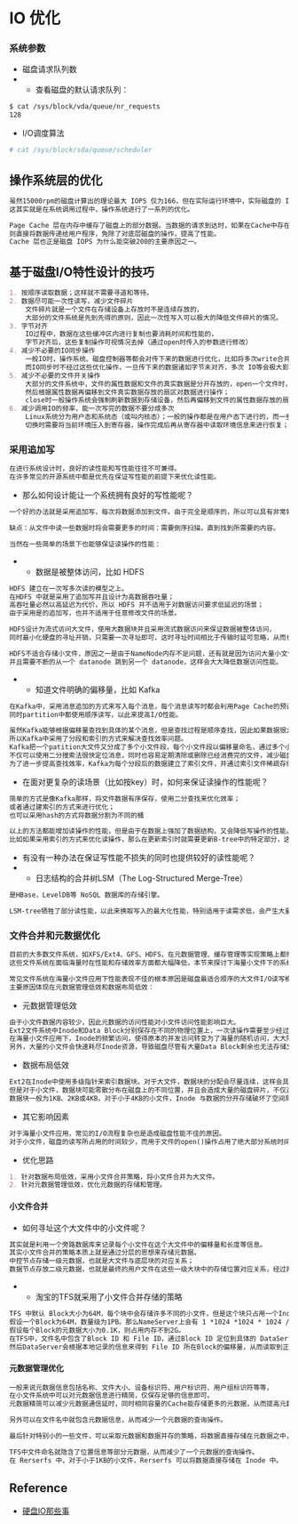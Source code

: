 # IO 优化

### 系统参数
* 磁盘请求队列数
* * 查看磁盘的默认请求队列：
```bash
$ cat /sys/block/vda/queue/nr_requests
128
```
* I/O调度算法
```sh
# cat /sys/block/sda/queue/scheduler
```

## 操作系统层的优化
```md
虽然15000rpm的磁盘计算出的理论最大 IOPS 仅为166，但在实际运行环境中，实际磁盘的 IOPS往往能够突破200甚至更高。
这其实就是在系统调用过程中，操作系统进行了一系列的优化。
```
```md
Page Cache 层在内存中缓存了磁盘上的部分数据。当数据的请求到达时，如果在Cache中存在该数据且是最新的，
则直接将数据传递给用户程序，免除了对底层磁盘的操作，提高了性能。
Cache 层也正是磁盘 IOPS 为什么能突破200的主要原因之一。
```

## 基于磁盘I/O特性设计的技巧
```md
1. 按顺序读取数据；这样就不需要寻道和等待。
2. 数据尽可能一次性读写，减少文件碎片
    文件碎片就是一个文件在存储设备上存放时不是连续存放的，
    大部分的文件系统是先到先得的原则，因此一次性写入可以极大的降低文件碎片的情况。
3. 字节对齐
    IO过程中，数据在这些缓冲区内进行复制也要消耗时间和性能的，
    字节对齐后，这些复制操作可视情况去掉（通过open时传入的参数进行修改）
4. 减少不必要的IO同步操作
    一般IO时，操作系统、磁盘控制器等都会对传下来的数据进行优化，比如将多次write合并成一次，调整IO顺序，数据对齐等操作；
    而IO同步时不经过这些优化操作，一旦传下来的数据诸如字节未对齐，多次 IO等会极大影响 IO的性能。
5. 减少不必要的文件开关操作
    大部分的文件系统中，文件的属性数据和文件的真实数据是分开存放的，open一个文件时，操作系统要先找到文件的属性数据将这些数据载入到内存，
    然后根据属性数据再偏移到文件真实数据存放的扇区对数据进行操作；
    close时一般操作系统会强制刷新数据到存储设备，然后再偏移到文件的属性数据存放的扇区更新属性信息，同样也会强制刷新数据。
6. 减少调用IO的频率，能一次写完的数据不要分成多次
    Linux系统分为用户态和系统态（或叫内核态）；一般的操作都是在用户态下进行的，而一些系统调用需要先切换到系统态才能执行，
    切换时需要将当前环境压入到寄存器，操作完成后再从寄存器中读取环境信息来进行恢复；减少IO的调用次数可以减少系统状态切换的开销。
```

### 采用追加写
```md
在进行系统设计时，良好的读性能和写性能往往不可兼得。
在许多常见的开源系统中都是优先在保证写性能的前提下来优化读性能。
```
* 那么如何设计能让一个系统拥有良好的写性能呢？
```md
一个好的办法就是采用追加写，每次将数据添加到文件。由于完全是顺序的，所以可以具有非常好的写操作性能。
```
```md
缺点：从文件中读一些数据时将会需要更多的时间：需要倒序扫描，直到找到所需要的内容。
```
```md
当然在一些简单的场景下也能够保证读操作的性能：
```
* * 数据是被整体访问，比如 HDFS
```md
HDFS 建立在一次写多次读的模型之上。
在HDFS 中就是采用了追加写并且设计为高数据吞吐量；
高吞吐量必然以高延迟为代价，所以 HDFS 并不适用于对数据访问要求低延迟的场景；
由于采用是的追加写，也并不适用于任意修改文件的场景。
```
```md
HDFS设计为流式访问大文件，使用大数据块并且采用流式数据访问来保证数据被整体访问，
同时最小化硬盘的寻址开销，只需要一次寻址即可，这时寻址时间相比于传输时延可忽略，从而也拥有良好的读性能。
```
```md
HDFS不适合存储小文件，原因之一是由于NameNode内存不足问题，还有就是因为访问大量小文件需要执行大量的寻址操作，
并且需要不断的从一个 datanode 跳到另一个 datanode，这样会大大降低数据访问性能。
```
* * 知道文件明确的偏移量，比如 Kafka
```md
在Kafka中，采用消息追加的方式来写入每个消息，每个消息读写时都会利用Page Cache的预读和后写特性，
同时partition中都使用顺序读写，以此来提高I/O性能。
```
```md
虽然Kafka能够根据偏移量查找到具体的某个消息，但是查找过程是顺序查找，因此如果数据很大的话，查找效率就很低。
所以Kafka中采用了分段和索引的方式来解决查找效率问题。
Kafka把一个patition大文件又分成了多个小文件段，每个小文件段以偏移量命名，通过多个小文件段，
不仅可以使用二分搜索法很快定位消息，同时也容易定期清除或删除已经消费完的文件，减少磁盘占用。
为了进一步提高查找效率，Kafka为每个分段后的数据建立了索引文件，并通过索引文件稀疏存储来降低元数据占用大小。
```
* 在面对更复杂的读场景（比如按key）时，如何来保证读操作的性能呢？
```md
简单的方式是像Kafka那样，将文件数据有序保存，使用二分查找来优化效率；
或者通过建索引的方式来进行优化；
也可以采用hash的方式将数据分割为不同的桶
```
```md
以上的方法都能增加读操作的性能，但是由于在数据上强加了数据结构，又会降低写操作的性能。
比如如果采用索引的方式来优化读操作，那么在更新索引时就需要更新B-tree中的特定部分，这时候的写操作就是随机写。
```
* 有没有一种办法在保证写性能不损失的同时也提供较好的读性能呢？
* * 日志结构的合并树LSM（The Log-Structured Merge-Tree）
```md
是HBase，LevelDB等 NoSQL 数据库的存储引擎。
```
```md
LSM-tree牺牲了部分读性能，以此来换取写入的最大化性能，特别适用于读需求低，会产生大量插入操作的应用环境。
```
### 文件合并和元数据优化
```md
目前的大多数文件系统，如XFS/Ext4、GFS、HDFS，在元数据管理、缓存管理等实现策略上都侧重大文件。
这些文件系统在面临海量时在性能和存储效率方面都大幅降低，本节来探讨下海量小文件下的系统设计。
```
```md
常见文件系统在海量小文件应用下性能表现不佳的根本原因是磁盘最适合顺序的大文件I/O读写模式，而非常不适合随机的小文件I/O读写模式。
主要原因体现在元数据管理低效和数据布局低效：
```
* 元数据管理低效
```md
由于小文件数据内容较少，因此元数据的访问性能对小文件访问性能影响巨大。
Ext2文件系统中Inode和Data Block分别保存在不同的物理位置上，一次读操作需要至少经过两次的独立访问。
在海量小文件应用下，Inode的频繁访问，使得原本的并发访问转变为了海量的随机访问，大大降低了性能。
另外，大量的小文件会快速耗尽Inode资源，导致磁盘尽管有大量Data Block剩余也无法存储文件，会浪费磁盘空间。
```
* 数据布局低效
```md
Ext2在Inode中使用多级指针来索引数据块。对于大文件，数据块的分配会尽量连续，这样会具有比较好的空间局部性。
但是对于小文件，数据块可能零散分布在磁盘上的不同位置，并且会造成大量的磁盘碎片，不仅造成访问性能下降，还大量浪费了磁盘空间。
数据块一般为1KB、2KB或4KB，对于小于4KB的小文件，Inode 与数据的分开存储破坏了空间局部性，同时也造成了大量的随机I/O。
```
* 其它影响因素
```md
对于海量小文件应用，常见的I/O流程复杂也是造成磁盘性能不佳的原因。
对于小文件，磁盘的读写所占用的时间较少，而用于文件的open()操作占用了绝大部分系统时间，导致磁盘有效服务时间非常低，磁盘性能低下。
```
* 优化思路
```md
1. 针对数据布局低效，采用小文件合并策略，将小文件合并为大文件。
2. 针对元数据管理低效，优化元数据的存储和管理。
```
#### 小文件合并
* 如何寻址这个大文件中的小文件呢？
```md
其实就是利用一个旁路数据库来记录每个小文件在这个大文件中的偏移量和长度等信息。
其实小文件合并的策略本质上就是通过分层的思想来存储元数据。
中控节点存储一级元数据，也就是大文件与底层块的对应关系；
数据节点存放二级元数据，也就是最终的用户文件在这些一级大块中的存储位置对应关系，经过两级寻址来读写数据。
```
* * 淘宝的TFS就采用了小文件合并存储的策略
```md
TFS 中默认 Block大小为64M，每个块中会存储许多不同的小文件，但是这个块只占用一个Inode。
假设一个Block为64M，数量级为1PB。那么NameServer上会有 1 *1024 *1024 * 1024 / 64 = 16.7M 个 Block。
假设每个Block的元数据大小为0.1K，则占用内存不到2G。
在TFS中，文件名中包含了Block ID 和 File ID，通过Block ID 定位到具体的 DataServer上，
然后DataServer会根据本地记录的信息来得到 File ID 所在Block的偏移量，从而读取到正确的文件内容。
```
#### 元数据管理优化
```md
一般来说元数据信息包括名称、文件大小、设备标识符、用户标识符、用户组标识符等等，
在小文件系统中可以对元数据信息进行精简，仅保存足够的信息即可。
元数据精简可以减少元数据通信延时，同时相同容量的Cache能存储更多的元数据，从而提高元数据使用效率。
```
```md
另外可以在文件名中就包含元数据信息，从而减少一个元数据的查询操作。
```
```md
最后针对特别小的一些文件，可以采取元数据和数据并存的策略，将数据直接存储在元数据之中，通过减少一次寻址操作从而大大提高性能。
```
```md
TFS中文件命名就隐含了位置信息等部分元数据，从而减少了一个元数据的查询操作。
在 Rerserfs 中，对于小于1KB的小文件，Rerserfs 可以将数据直接存储在 Inode 中。
```

## Reference
* [硬盘IO那些事](https://www.jianshu.com/p/f9ac7d87f656)

